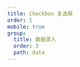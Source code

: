 ```yaml
---
title: Checkbox 复选框
order: 1
mobile: true
group:
  title: 数据录入
  order: 3
  path: data
---
```


<code src="../demo/Checkbox.jsx"></code>
<API src="../src/Checkbox.tsx"></API>
